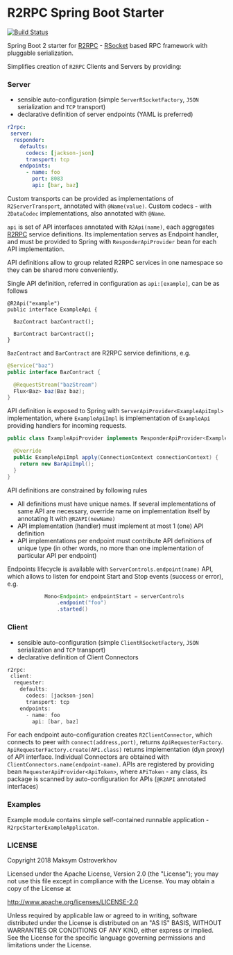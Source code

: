# R2RPC Spring Boot Starter

[![Build Status](https://travis-ci.org/mostroverkhov/r2rpc-spring-boot-starter.svg?branch=master)](https://travis-ci.org/mostroverkhov/r2rpc-spring-boot-starter)

Spring Boot 2 starter for [R2RPC](https://github.com/mostroverkhov/r2) - [RSocket](https://github.com/rsocket/rsocket) based RPC framework with pluggable serialization.

Simplifies creation of `R2RPC` Clients and Servers by providing:

### Server

* sensible auto-configuration (simple `ServerRSocketFactory`, `JSON` serialization and `TCP` transport)
* declarative definition of server endpoints (YAML is preferred)  

```yaml
r2rpc:
 server:
  responder:
    defaults:
      codecs: [jackson-json]
      transport: tcp
    endpoints:
      - name: foo
        port: 8083
        api: [bar, baz]
```
Custom transports can be provided as implementations of `R2ServerTransport`, annotated with `@Name(value)`. Custom codecs - with `2DataCodec` implementations, also annotated with `@Name`.

`api` is set of API interfaces annotated with `R2Api(name)`, each aggregates [R2RPC](https://github.com/mostroverkhov/r2) service definitions. Its implementation serves as Endpoint handler, and must be provided to Spring with 
`ResponderApiProvider` bean for each API implementation.   

API definitions allow to group related R2RPC services in one namespace so they can be shared more conveniently.

Single API definition, referred in configuration as `api:[example]`, can be as follows

```
@R2Api("example")
public interface ExampleApi {

  BazContract bazContract();
  
  BarContract barContract();
}
```
`BazContract` and `BarContract` are R2RPC service definitions, e.g.

```java
@Service("baz")
public interface BazContract {

  @RequestStream("bazStream")
  Flux<Baz> baz(Baz baz);
}
```

API definition is exposed to Spring with `ServerApiProvider<ExampleApiImpl>` implementation,
where `ExampleApiImpl` is implementation of `ExampleApi` providing handlers for incoming 
requests.
```java
public class ExampleApiProvider implements ResponderApiProvider<ExampleApiImpl> {

  @Override
  public ExampleApiImpl apply(ConnectionContext connectionContext) {
    return new BarApiImpl();
  }
}
```
API definitions are constrained by following rules
* All definitions must have unique names. If several implementations of same API are necessary, 
override name on implementation itself by annotating It with `@R2API(newName)`
* API implementation (handler) must implement at most 1 (one) API definition
* API implementations per endpoint must contribute API definitions of unique type 
  (in other words, no more than one implementation of particular API per endpoint)

Endpoints lifecycle is available with `ServerControls.endpoint(name)` API, which allows to listen for 
endpoint Start and Stop events (success or error), e.g.

```java
            Mono<Endpoint> endpointStart = serverControls
                .endpoint("foo")
                .started()
```  
### Client

* sensible auto-configuration (simple `ClientRSocketFactory`, `JSON` serialization and `TCP` transport)
* declarative definition of Client Connectors

```java 
r2rpc:
 client:
  requester:
    defaults:
      codecs: [jackson-json]
      transport: tcp
    endpoints:
      - name: foo
        api: [bar, baz]
```

For each endpoint auto-configuration creates `R2ClientConnector`, which connects to peer with `connect(address,port)`, returns `ApiRequesterFactory`. `ApiRequesterFactory.create(API.class)` returns implementation (dyn proxy) of API interface.
Individual Connectors are obtained with `ClientConnectors.name(endpoint-name)`. APIs are registered by providing bean `RequesterApiProvider<ApiToken>`, where `APiToken` - any class, its package is scanned by auto-configuration for APIs (`@R2API` annotated interfaces)

### Examples

Example module contains simple self-contained runnable application - `R2rpcStarterExampleApplicaton`.

### LICENSE

Copyright 2018 Maksym Ostroverkhov

Licensed under the Apache License, Version 2.0 (the "License"); you may not use this file except in compliance with the License. You may obtain a copy of the License at

   http://www.apache.org/licenses/LICENSE-2.0

Unless required by applicable law or agreed to in writing, software distributed under the License is distributed on an "AS IS" BASIS, WITHOUT WARRANTIES OR CONDITIONS OF ANY KIND, either express or implied. See the License for the specific language governing permissions and limitations under the License.
